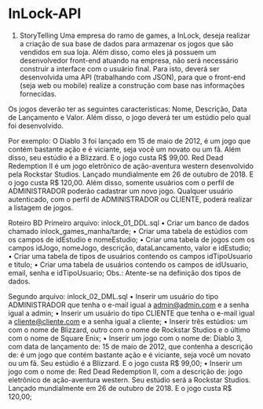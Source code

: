 # InLock-API

1. StoryTelling
Uma empresa do ramo de games, a InLock, deseja realizar a criação de sua base de dados
para armazenar os jogos que são vendidos em sua loja. Além disso, como eles já
possuem um desenvolvedor front-end atuando na empresa, não será necessário
construir a interface com o usuário final. Para isto, deverá ser desenvolvida uma API
(trabalhando com JSON), para que o front-end (seja web ou mobile) realize a construção
com base nas informações fornecidas.

Os jogos deverão ter as seguintes características:
Nome, Descrição, Data de Lançamento e Valor. Além disso, o jogo deverá ter um
estúdio pelo qual foi desenvolvido.

Por exemplo:
O Diablo 3 foi lançado em 15 de maio de 2012, é um jogo que contém bastante ação e é
viciante, seja você um novato ou um fã. Além disso, seu estúdio é a Blizzard. E o jogo
custa R$ 99,00.
Red Dead Redemption II é um jogo eletrônico de ação-aventura western desenvolvido
pela Rockstar Studios. Lançado mundialmente em 26 de outubro de 2018. E o jogo custa
R$ 120,00.
Além disso, somente usuários com o perfil de ADMINISTRADOR poderão cadastrar um
novo jogo. Qualquer usuário autenticado, com o perfil de ADMINISTRADOR ou CLIENTE,
poderá realizar a listagem de jogos.

Roteiro BD
Primeiro arquivo: inlock_01_DDL.sql
• Criar um banco de dados chamado inlock_games_manha/tarde;
• Criar uma tabela de estúdios com os campos de idEstudio e nomeEstudio;
• Criar uma tabela de jogos com os campos idJogo, nomeJogo, descrição,
dataLancamento, valor e idEstudio;
• Criar uma tabela de tipos de usuários contendo os campos idTipoUsuario e
titulo;
• Criar uma tabela de usuários contendo os campos de idUsuario, email, senha e
idTipoUsuario;
Obs.: Atente-se na definição dos tipos de dados.

Segundo arquivo: inlock_02_DML.sql
• Inserir um usuário do tipo ADMINISTRADOR que tenha o e-mail igual a
admin@admin.com e a senha igual a admin;
• Inserir um usuário do tipo CLIENTE que tenha o e-mail igual a
cliente@cliente.com e a senha igual a cliente;
• Inserir três estúdios: um com o nome de Blizzard, outro com o nome de
Rockstar Studios e o último com o nome de Square Enix;
• Inserir um jogo com o nome de: Diablo 3, com data de lançamento de: 15 de
maio de 2012, que contenha a descrição de: é um jogo que contém bastante
ação e é viciante, seja você um novato ou um fã. Seu estúdio é a Blizzard. E o
jogo custa R$ 99,00;
• Inserir um jogo com o nome de: Red Dead Redemption II, com a descrição de: jogo
eletrônico de ação-aventura western. Seu estúdio será a Rockstar Studios. Lançado
mundialmente em 26 de outubro de 2018. E o jogo custa R$ 120,00;
